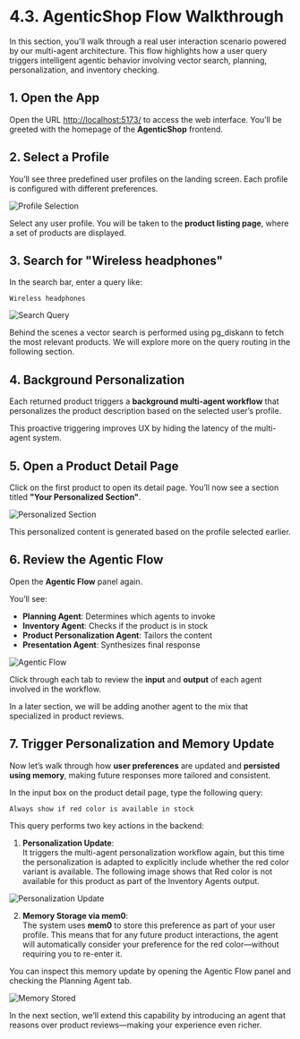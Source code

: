 # 4.3. AgenticShop Flow Walkthrough

In this section, you'll walk through a real user interaction scenario powered by our multi-agent architecture. This flow highlights how a user query triggers intelligent agentic behavior involving vector search, planning, personalization, and inventory checking.

## 1. Open the App
Open the URL [http://localhost:5173/](http://localhost:5173/) to access the web interface. You’ll be greeted with the homepage of the **AgenticShop** frontend.

## 2. Select a Profile
You’ll see three predefined user profiles on the landing screen. Each profile is configured with different preferences.

![Profile Selection](../img/profile-selection.png)

Select any user profile. You will be taken to the **product listing page**, where a set of products are displayed.

## 3. Search for "Wireless headphones"
In the search bar, enter a query like:

```
Wireless headphones
```

![Search Query](../img/search-query.png)

Behind the scenes a vector search is performed using pg_diskann to fetch the most relevant products. We will explore more on the query routing in the following section.

## 4. Background Personalization
Each returned product triggers a **background multi-agent workflow** that personalizes the product description based on the selected user’s profile.

This proactive triggering improves UX by hiding the latency of the multi-agent system.

## 5. Open a Product Detail Page
Click on the first product to open its detail page. You’ll now see a section titled **"Your Personalized Section"**.

![Personalized Section](../img/personalized-section.png)

This personalized content is generated based on the profile selected earlier.

## 6. Review the Agentic Flow
Open the **Agentic Flow** panel again.

You’ll see:
- **Planning Agent**: Determines which agents to invoke
- **Inventory Agent**: Checks if the product is in stock
- **Product Personalization Agent**: Tailors the content
- **Presentation Agent**: Synthesizes final response

![Agentic Flow](../img/workflow-without-review-agent.png)

Click through each tab to review the **input** and **output** of each agent involved in the workflow.

In a later section, we will be adding another agent to the mix that specialized in product reviews.

## 7. Trigger Personalization and Memory Update

Now let’s walk through how **user preferences** are updated and **persisted using memory**, making future responses more tailored and consistent.

In the input box on the product detail page, type the following query:

```
Always show if red color is available in stock
```

This query performs two key actions in the backend:

1. **Personalization Update**:  
   It triggers the multi-agent personalization workflow again, but this time the personalization is adapted to explicitly include whether the red color variant is available. The following image shows that Red color is not available for this product as part of the Inventory Agents output.

![Personalization Update](../img/always-show-red-memory.png)

2. **Memory Storage via mem0**:  
   The system uses **mem0** to store this preference as part of your user profile. This means that for any future product interactions, the agent will automatically consider your preference for the red color—without requiring you to re-enter it.

You can inspect this memory update by opening the Agentic Flow panel and checking the Planning Agent tab.

![Memory Stored](../img/always-show-red-memory-flow.png)

In the next section, we’ll extend this capability by introducing an agent that reasons over product reviews—making your experience even richer.

